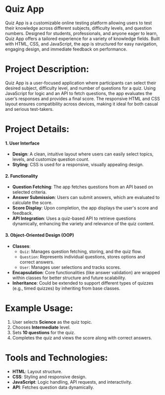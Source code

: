 # Quiz App
Quiz App is a customizable online testing platform allowing users to test their knowledge across different subjects, difficulty levels, and question numbers. Designed for students, professionals, and anyone eager to learn, Quiz App offers a tailored experience for a variety of knowledge fields. Built with HTML, CSS, and JavaScript, the app is structured for easy navigation, engaging design, and immediate feedback on performance.

# Project Description:
Quiz App is a user-focused application where participants can select their desired subject, difficulty level, and number of questions for a quiz. Using JavaScript for logic and an API to fetch questions, the app evaluates the user’s responses and provides a final score. The responsive HTML and CSS layout ensures compatibility across devices, making it ideal for both casual and serious test-takers.

# Project Details:
#### 1. **User Interface**
   - **Design**: A clean, intuitive layout where users can easily select topics, levels, and customize question count.
   - **Styling**: CSS is used for a responsive, visually appealing design.

#### 2. **Functionality**
   - **Question Fetching**: The app fetches questions from an API based on selected criteria.
   - **Answer Submission**: Users can submit answers, which are evaluated to calculate the score.
   - **Score Display**: Upon completion, the app displays the user's score and feedback.
   - **API Integration**: Uses a quiz-based API to retrieve questions dynamically, enhancing the variety and relevance of the quiz content.

#### 3. **Object-Oriented Design (OOP)**
   - **Classes**: 
     - `Quiz`: Manages question fetching, storing, and the quiz flow.
     - `Question`: Represents individual questions, stores options and correct answers.
     - `User`: Manages user selections and tracks scores.
   - **Encapsulation**: Core functionalities (like answer validation) are wrapped within classes for better structure and future scalability.
   - **Inheritance**: Could be extended to support different types of quizzes (e.g., timed quizzes) by inheriting from base classes.
# Example Usage:
1. User selects **Science** as the quiz topic.
2. Chooses **Intermediate** level.
3. Sets **10 questions** for the quiz.
4. Completes the quiz and views the score along with correct answers.

# Tools and Technologies:
- **HTML**: Layout structure.
- **CSS**: Styling and responsive design.
- **JavaScript**: Logic handling, API requests, and interactivity.
- **API**: Fetches question data dynamically.

